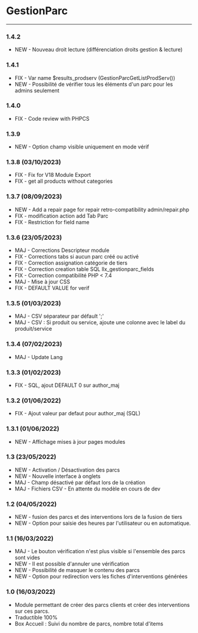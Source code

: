 # GestionParc

[comment]: <> (TODO)
[comment]: <> (Modele pdf)
[comment]: <> (Type de champ date)

***
### 1.4.2
* NEW - Nouveau droit lecture (différenciation droits gestion & lecture)

### 1.4.1
* FIX - Var name $results_prodserv (GestionParcGetListProdServ())
* NEW - Possibilité de vérifier tous les éléments d'un parc pour les admins seulement  

### 1.4.0
* FIX - Code review with PHPCS 

### 1.3.9
* NEW - Option champ visible uniquement en mode vérif 

### 1.3.8 (03/10/2023) 
* FIX - Fix for V18 Module Export
* FIX - get all products without categories

### 1.3.7 (08/09/2023) 
* NEW - Add a repair page for repair retro-compatibility admin/repair.php
* FIX - modification action add Tab Parc
* FIX - Restriction for field name

### 1.3.6 (23/05/2023) 
* MAJ - Corrections Descripteur module
* FIX - Corrections tabs si aucun parc créé ou activé
* FIX - Correction assignation catégorie de tiers
* FIX - Correction creation table SQL llx_gestionparc_fields
* FIX - Correction compatibilité PHP < 7.4
* MAJ - Mise à jour CSS
* FIX - DEFAULT VALUE for verif

### 1.3.5 (01/03/2023) 
* MAJ - CSV séparateur par défault ';'
* MAJ - CSV : Si produit ou service, ajoute une colonne avec le label du produit/service

### 1.3.4 (07/02/2023) 
* MAJ - Update Lang

### 1.3.3 (01/02/2023) 
* FIX - SQL, ajout DEFAULT 0 sur author_maj

### 1.3.2 (01/06/2022) 
* FIX - Ajout valeur par defaut pour author_maj (SQL)

### 1.3.1 (01/06/2022) 
* NEW - Affichage mises à jour pages modules

### 1.3 (23/05/2022)
* NEW - Activation / Désactivation des parcs
* NEW - Nouvelle interface à onglets
* MAJ - Champ désactivé par défaut lors de la création
* MAJ - Fichiers CSV - En attente du modèle en cours de dev

### 1.2 (04/05/2022)
* NEW - fusion des parcs et des interventions lors de la fusion de tiers
* NEW - Option pour saisie des heures par l'utilisateur ou en automatique.

### 1.1 (16/03/2022)
* MAJ - Le bouton vérification n'est plus visible si l'ensemble des parcs sont vides
* NEW - Il est possible d'annuler une vérification
* NEW - Possibilité de masquer le contenu des parcs
* NEW - Option pour redirection vers les fiches d'interventions générées

### 1.0 (16/03/2022)
* Module permettant de créer des parcs clients et créer des interventions sur ces parcs.
* Traductible  100%
* Box Accueil : Suivi du nombre de parcs, nombre total d'items 
